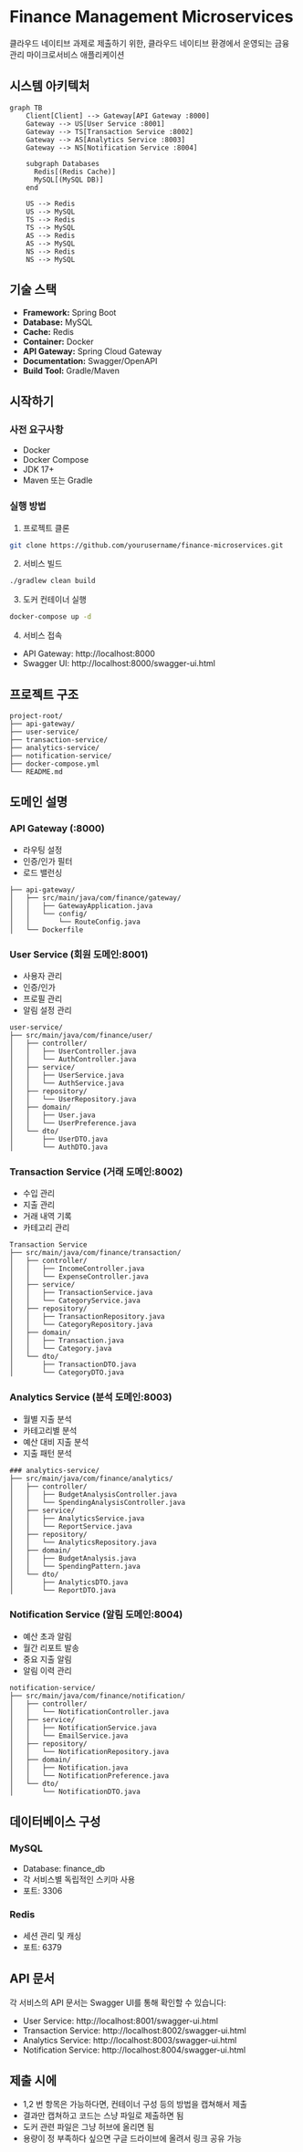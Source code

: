 # Finance Management Microservices

클라우드 네이티브 과제로 제출하기 위한,
클라우드 네이티브 환경에서 운영되는 금융 관리 마이크로서비스 애플리케이션

## 시스템 아키텍처

```mermaid
graph TB
    Client[Client] --> Gateway[API Gateway :8000]
    Gateway --> US[User Service :8001]
    Gateway --> TS[Transaction Service :8002]
    Gateway --> AS[Analytics Service :8003]
    Gateway --> NS[Notification Service :8004]
    
    subgraph Databases
      Redis[(Redis Cache)]
      MySQL[(MySQL DB)]
    end
    
    US --> Redis
    US --> MySQL
    TS --> Redis
    TS --> MySQL
    AS --> Redis
    AS --> MySQL
    NS --> Redis
    NS --> MySQL
```

## 기술 스택

- **Framework:** Spring Boot
- **Database:** MySQL
- **Cache:** Redis
- **Container:** Docker
- **API Gateway:** Spring Cloud Gateway
- **Documentation:** Swagger/OpenAPI
- **Build Tool:** Gradle/Maven

## 시작하기

### 사전 요구사항
- Docker
- Docker Compose
- JDK 17+
- Maven 또는 Gradle

### 실행 방법

1. 프로젝트 클론
```bash
git clone https://github.com/yourusername/finance-microservices.git
```

2. 서비스 빌드
```bash
./gradlew clean build
```

3. 도커 컨테이너 실행
```bash
docker-compose up -d
```

4. 서비스 접속
- API Gateway: http://localhost:8000
- Swagger UI: http://localhost:8000/swagger-ui.html

## 프로젝트 구조
```
project-root/
├── api-gateway/
├── user-service/
├── transaction-service/
├── analytics-service/
├── notification-service/
├── docker-compose.yml
└── README.md
```

## 도메인 설명
### API Gateway (:8000)
- 라우팅 설정
- 인증/인가 필터
- 로드 밸런싱
```
├── api-gateway/
│   ├── src/main/java/com/finance/gateway/
│   │   ├── GatewayApplication.java
│   │   └── config/
│   │       └── RouteConfig.java
│   └── Dockerfile
```
### User Service (회원 도메인:8001)
- 사용자 관리
- 인증/인가
- 프로필 관리
- 알림 설정 관리

```
user-service/
├── src/main/java/com/finance/user/
│   ├── controller/
│   │   ├── UserController.java
│   │   └── AuthController.java
│   ├── service/
│   │   ├── UserService.java
│   │   └── AuthService.java
│   ├── repository/
│   │   └── UserRepository.java
│   ├── domain/
│   │   ├── User.java
│   │   └── UserPreference.java
│   └── dto/
│       ├── UserDTO.java
│       └── AuthDTO.java
```

### Transaction Service (거래 도메인:8002)

- 수입 관리
- 지출 관리
- 거래 내역 기록
- 카테고리 관리
```
Transaction Service
├── src/main/java/com/finance/transaction/
│   ├── controller/
│   │   ├── IncomeController.java
│   │   └── ExpenseController.java
│   ├── service/
│   │   ├── TransactionService.java
│   │   └── CategoryService.java
│   ├── repository/
│   │   ├── TransactionRepository.java
│   │   └── CategoryRepository.java
│   ├── domain/
│   │   ├── Transaction.java
│   │   └── Category.java
│   └── dto/
│       ├── TransactionDTO.java
│       └── CategoryDTO.java
```
### Analytics Service (분석 도메인:8003)

- 월별 지출 분석
- 카테고리별 분석
- 예산 대비 지출 분석
- 지출 패턴 분석
```
### analytics-service/
├── src/main/java/com/finance/analytics/
│   ├── controller/
│   │   ├── BudgetAnalysisController.java
│   │   └── SpendingAnalysisController.java
│   ├── service/
│   │   ├── AnalyticsService.java
│   │   └── ReportService.java
│   ├── repository/
│   │   └── AnalyticsRepository.java
│   ├── domain/
│   │   ├── BudgetAnalysis.java
│   │   └── SpendingPattern.java
│   └── dto/
│       ├── AnalyticsDTO.java
│       └── ReportDTO.java
```
### Notification Service (알림 도메인:8004)

- 예산 초과 알림
- 월간 리포트 발송
- 중요 지출 알림
- 알림 이력 관리
```
notification-service/
├── src/main/java/com/finance/notification/
│   ├── controller/
│   │   └── NotificationController.java
│   ├── service/
│   │   ├── NotificationService.java
│   │   └── EmailService.java
│   ├── repository/
│   │   └── NotificationRepository.java
│   ├── domain/
│   │   ├── Notification.java
│   │   └── NotificationPreference.java
│   └── dto/
│       └── NotificationDTO.java
```

## 데이터베이스 구성

### MySQL
- Database: finance_db
- 각 서비스별 독립적인 스키마 사용
- 포트: 3306

### Redis
- 세션 관리 및 캐싱
- 포트: 6379

## API 문서
각 서비스의 API 문서는 Swagger UI를 통해 확인할 수 있습니다:
- User Service: http://localhost:8001/swagger-ui.html
- Transaction Service: http://localhost:8002/swagger-ui.html
- Analytics Service: http://localhost:8003/swagger-ui.html
- Notification Service: http://localhost:8004/swagger-ui.html

## 제출 시에
- 1,2 번 항목은 가능하다면, 컨테이너 구성 등의 방법을 캡쳐해서 제출
- 결과만 캡쳐하고 코드는 스냥 파일로 제출하면 됨
- 도커 관련 파일은 그냥 허브에 올리면 됨
- 용량이 정 부족하다 싶으면 구글 드라이브에 올려서 링크 공유 가능